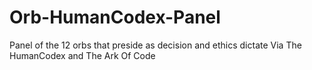 # Orb-HumanCodex-Panel
Panel of the 12 orbs that preside as decision and ethics dictate Via The HumanCodex and The Ark Of Code
